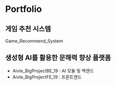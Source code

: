 # Portfolio

## 게임 추천 시스템
Game_Recommend_System

## 생성형 AI를 활용한 문해력 향상 플랫폼
- Aivle_BigProjectBE_19 : AI 모듈 및 백엔드
- Aivle_BigProjectFE_19 : 프론트엔드

